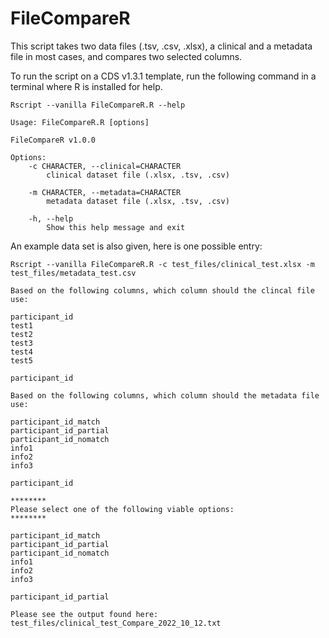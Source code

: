 # FileCompareR
This script takes two data files (.tsv, .csv, .xlsx), a clinical and a metadata file in most cases, and compares two selected columns.

To run the script on a CDS v1.3.1 template, run the following command in a terminal where R is installed for help.

```
Rscript --vanilla FileCompareR.R --help
```

```
Usage: FileCompareR.R [options]

FileCompareR v1.0.0

Options:
	-c CHARACTER, --clinical=CHARACTER
		clinical dataset file (.xlsx, .tsv, .csv)

	-m CHARACTER, --metadata=CHARACTER
		metadata dataset file (.xlsx, .tsv, .csv)

	-h, --help
		Show this help message and exit
```
    
An example data set is also given, here is one possible entry:

```
Rscript --vanilla FileCompareR.R -c test_files/clinical_test.xlsx -m test_files/metadata_test.csv 

Based on the following columns, which column should the clincal file use:

participant_id
test1
test2
test3
test4
test5

participant_id

Based on the following columns, which column should the metadata file use:

participant_id_match
participant_id_partial
participant_id_nomatch
info1
info2
info3

participant_id

********
Please select one of the following viable options:
********

participant_id_match
participant_id_partial
participant_id_nomatch
info1
info2
info3

participant_id_partial

Please see the output found here: test_files/clinical_test_Compare_2022_10_12.txt
```
